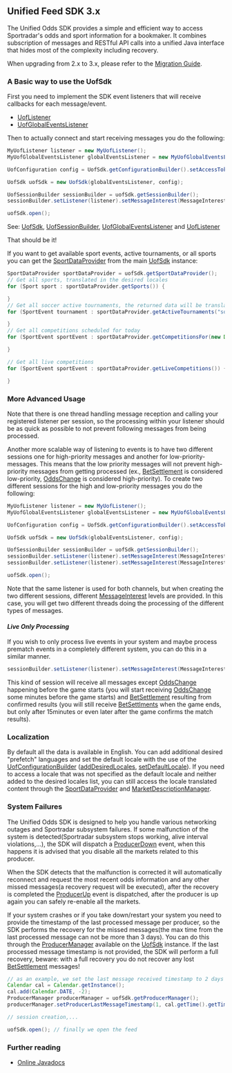 Unified Feed SDK 3.x
----------------


The Unified Odds SDK provides a simple and efficient way to access Sportradar's odds and sport information for a bookmaker.
It combines subscription of messages and RESTful API calls into a unified Java interface that hides most of the complexity including recovery.

When upgrading from 2.x to 3.x, please refer to the [Migration Guide](migration-guide-v3.md).

### A Basic way to use the UofSdk

First you need to implement the SDK event listeners that will receive callbacks for each message/event.
* [UofListener](https://sportradar.github.io/UnifiedOddsSdkJava/com/sportradar/unifiedodds/sdk/UofListener.html)
* [UofGlobalEventsListener](https://sportradar.github.io/UnifiedOddsSdkJava/com/sportradar/unifiedodds/sdk/UofGlobalEventsListener.html)

Then to actually connect and start receiving messages you do the following:
```java
MyUofListener listener = new MyUofListener();
MyUofGlobalEventsListener globalEventsListener = new MyUofGlobalEventsListener();

UofConfiguration config = UofSdk.getConfigurationBuilder().setAccessToken("your-token").build();

UofSdk uofSdk = new UofSdk(globalEventsListener, config);

UofSessionBuilder sessionBuilder = uofSdk.getSessionBuilder();
sessionBuilder.setListener(listener).setMessageInterest(MessageInterest.AllMessages).build();

uofSdk.open();
```

See: [UofSdk](https://sportradar.github.io/UnifiedOddsSdkJava/com/sportradar/unifiedodds/sdk/UofSdk.html),
[UofSessionBuilder](https://sportradar.github.io/UnifiedOddsSdkJava/com/sportradar/unifiedodds/sdk/UofSessionBuilder.html),
[UofGlobalEventsListener](https://sportradar.github.io/UnifiedOddsSdkJava/com/sportradar/unifiedodds/sdk/UofGlobalEventsListener.html)
and [UofListener](https://sportradar.github.io/UnifiedOddsSdkJava/com/sportradar/unifiedodds/sdk/UofListener.html)

That should be it!

If you want to get available sport events, active tournaments, or all sports you can get the [SportDataProvider](https://sportradar.github.io/UnifiedOddsSdkJava/com/sportradar/unifiedodds/sdk/SportDataProvider.html)
from the main [UofSdk](https://sportradar.github.io/UnifiedOddsSdkJava/com/sportradar/unifiedodds/sdk/UofSdk.html) instance:

```java
SportDataProvider sportDataProvider = uofSdk.getSportDataProvider();
// Get all sports, translated in the desired locales
for (Sport sport : sportDataProvider.getSports()) {

}
// Get all soccer active tournaments, the returned data will be translated in the desired locales
for (SportEvent tournament : sportDataProvider.getActiveTournaments("soccer")) {

}
// Get all competitions scheduled for today
for (SportEvent sportEvent : sportDataProvider.getCompetitionsFor(new Date())) {

}

// Get all live competitions
for (SportEvent sportEvent : sportDataProvider.getLiveCompetitions()) {

}
```

### More Advanced Usage
Note that there is one thread handling message reception and calling your registered listener per session,
so the processing within your listener should be as quick as possible to not prevent following messages from being
processed.

Another more scalable way of listening to events is to have two different sessions one for high-priority messages
and another for low-priority-messages. 
This means that the low priority messages will not prevent high-priority messages from getting processed
(ex., [BetSettlement](https://sportradar.github.io/UnifiedOddsSdkJava/com/sportradar/unifiedodds/sdk/oddsentities/BetSettlement.html)
is considered low-priority,
[OddsChange](https://sportradar.github.io/UnifiedOddsSdkJava/com/sportradar/unifiedodds/sdk/oddsentities/OddsChange.html) is considered high-priority).
To create two different sessions for the high and low-priority messages you do the following:

```java
MyUofListener listener = new MyUofListener();
MyUofGlobalEventsListener globalEventsListener = new MyUofGlobalEventsListener();

UofConfiguration config = UofSdk.getConfigurationBuilder().setAccessToken("your-token").build();

UofSdk uofSdk = new UofSdk(globalEventsListener, config);

UofSessionBuilder sessionBuilder = uofSdk.getSessionBuilder();
sessionBuilder.setListener(listener).setMessageInterest(MessageInterest.HiPrioMessagesOnly).build();
sessionBuilder.setListener(listener).setMessageInterest(MessageInterest.LoPrioMessagesOnly).build();

uofSdk.open();
```

Note that the same listener is used for both channels, but when creating the two different sessions, different
[MessageInterest](https://sportradar.github.io/UnifiedOddsSdkJava/com/sportradar/unifiedodds/sdk/MessageInterest.html)
levels are provided. In this case, you will get two different threads doing the processing of the different types of messages.

#### *Live Only Processing*
If you wish to only process live events in your system and maybe process prematch events in a completely different system,
you can do this in a similar manner.

```java
sessionBuilder.setListener(listener).setMessageInterest(MessageInterest.LiveMessagesOnly).build();
```
This kind of session will receive all messages except
[OddsChange](https://sportradar.github.io/UnifiedOddsSdkJava/com/sportradar/unifiedodds/sdk/oddsentities/OddsChange.html)
happening before the game starts
(you will start receiving
[OddsChange](https://sportradar.github.io/UnifiedOddsSdkJava/com/sportradar/unifiedodds/sdk/oddsentities/OddsChange.html)
some minutes before the game starts) and
[BetSettlement](https://sportradar.github.io/UnifiedOddsSdkJava/com/sportradar/unifiedodds/sdk/oddsentities/BetSettlement.html)
resulting from confirmed results (you will still receive
[BetSettlments](https://sportradar.github.io/UnifiedOddsSdkJava/com/sportradar/unifiedodds/sdk/oddsentities/BetSettlement.html)
when the game ends, but only after 15minutes or even later after the game confirms the match results).

### Localization
By default all the data is available in English. You can add additional desired "prefetch" languages
and set the default locale with the use of the
[UofConfigurationBuilder](https://sportradar.github.io/UnifiedOddsSdkJava/com/sportradar/unifiedodds/sdk/cfg/UofConfigurationBuilder.html)
([addDesiredLocales](https://sportradar.github.io/UnifiedOddsSdkJava/com/sportradar/unifiedodds/sdk/cfg/UofConfigurationBuilder.html#addDesiredLocales-java.util.List-),
[setDefaultLocale](https://sportradar.github.io/UnifiedOddsSdkJava/com/sportradar/unifiedodds/sdk/cfg/UofConfigurationBuilder.html#setDefaultLocale-java.util.Locale-)).
If you need to access a locale that was not specified as the default locale and neither added to the desired locales
list, you can still access the locale translated content through the
[SportDataProvider](https://sportradar.github.io/UnifiedOddsSdkJava/com/sportradar/unifiedodds/sdk/SportDataProvider.html)
and
[MarketDescriptionManager](https://sportradar.github.io/UnifiedOddsSdkJava/com/sportradar/unifiedodds/sdk/MarketDescriptionManager.html).

### System Failures
The Unified Odds SDK is designed to help you handle various networking outages and Sportradar subsystem failures.
If some malfunction of the system is detected(Sportradar subsystem stops working, alive interval violations,...),
the SDK will dispatch a
[ProducerDown](https://sportradar.github.io/UnifiedOddsSdkJava/com/sportradar/unifiedodds/sdk/oddsentities/ProducerDown.html)
event, when this happens it is advised that you disable all the markets related to this producer.

When the SDK detects that the malfunction is corrected it will automatically reconnect and request the most recent
odds information and any other missed messages(a recovery request will be executed), after the recovery is completed the
[ProducerUp](https://sportradar.github.io/UnifiedOddsSdkJava/com/sportradar/unifiedodds/sdk/oddsentities/ProducerUp.html)
event is dispatched, after the producer is up again you can safely re-enable all the markets.

If your system crashes or if you take down/restart your system you need to provide the timestamp of the last processed
message per producer, so the SDK performs the recovery for the missed messages(the max time from the last processed
message can not be more than 3 days). You can do this through the
[ProducerManager](https://sportradar.github.io/UnifiedOddsSdkJava/com/sportradar/unifiedodds/sdk/ProducerManager.html)
available on the
[UofSdk](https://sportradar.github.io/UnifiedOddsSdkJava/com/sportradar/unifiedodds/sdk/UofSdk.html)
instance. If the last processed message timestamp is not provided, the SDK will perform a
full recovery, beware: with a full recovery you do not recover any lost
[BetSettlement](https://sportradar.github.io/UnifiedOddsSdkJava/com/sportradar/unifiedodds/sdk/oddsentities/BetSettlement.html)
messages!

```java
// as an example, we set the last message received timestamp to 2 days ago for the producer with the id 1(LiveOdds)
Calendar cal = Calendar.getInstance();
cal.add(Calendar.DATE, -2);
ProducerManager producerManager = uofSdk.getProducerManager();
producerManager.setProducerLastMessageTimestamp(1, cal.getTime().getTime());

// session creation,...

uofSdk.open(); // finally we open the feed
```

### Further reading
* [Online Javadocs](https://sportradar.github.io/UnifiedOddsSdkJava/)
